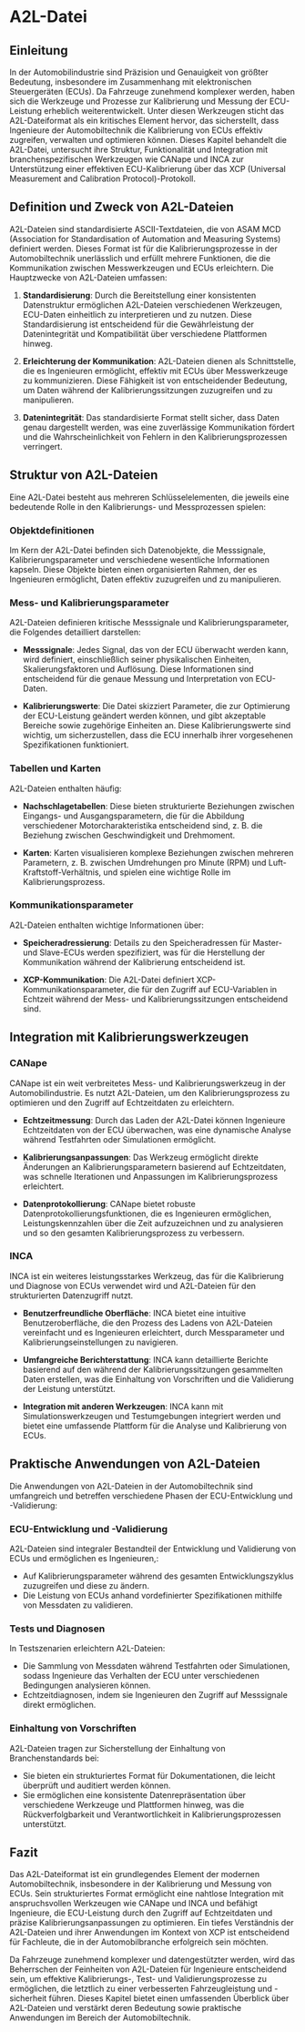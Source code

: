# A2L-Datei

## Einleitung

In der Automobilindustrie sind Präzision und Genauigkeit von größter Bedeutung, insbesondere im Zusammenhang mit elektronischen Steuergeräten (ECUs). Da Fahrzeuge zunehmend komplexer werden, haben sich die Werkzeuge und Prozesse zur Kalibrierung und Messung der ECU-Leistung erheblich weiterentwickelt. Unter diesen Werkzeugen sticht das A2L-Dateiformat als ein kritisches Element hervor, das sicherstellt, dass Ingenieure der Automobiltechnik die Kalibrierung von ECUs effektiv zugreifen, verwalten und optimieren können. Dieses Kapitel behandelt die A2L-Datei, untersucht ihre Struktur, Funktionalität und Integration mit branchenspezifischen Werkzeugen wie CANape und INCA zur Unterstützung einer effektiven ECU-Kalibrierung über das XCP (Universal Measurement and Calibration Protocol)-Protokoll.

## Definition und Zweck von A2L-Dateien

A2L-Dateien sind standardisierte ASCII-Textdateien, die von ASAM MCD (Association for Standardisation of Automation and Measuring Systems) definiert werden. Dieses Format ist für die Kalibrierungsprozesse in der Automobiltechnik unerlässlich und erfüllt mehrere Funktionen, die die Kommunikation zwischen Messwerkzeugen und ECUs erleichtern. Die Hauptzwecke von A2L-Dateien umfassen:

1. **Standardisierung**: Durch die Bereitstellung einer konsistenten Datenstruktur ermöglichen A2L-Dateien verschiedenen Werkzeugen, ECU-Daten einheitlich zu interpretieren und zu nutzen. Diese Standardisierung ist entscheidend für die Gewährleistung der Datenintegrität und Kompatibilität über verschiedene Plattformen hinweg.

2. **Erleichterung der Kommunikation**: A2L-Dateien dienen als Schnittstelle, die es Ingenieuren ermöglicht, effektiv mit ECUs über Messwerkzeuge zu kommunizieren. Diese Fähigkeit ist von entscheidender Bedeutung, um Daten während der Kalibrierungssitzungen zuzugreifen und zu manipulieren.

3. **Datenintegrität**: Das standardisierte Format stellt sicher, dass Daten genau dargestellt werden, was eine zuverlässige Kommunikation fördert und die Wahrscheinlichkeit von Fehlern in den Kalibrierungsprozessen verringert.

## Struktur von A2L-Dateien

Eine A2L-Datei besteht aus mehreren Schlüsselelementen, die jeweils eine bedeutende Rolle in den Kalibrierungs- und Messprozessen spielen:

### Objektdefinitionen

Im Kern der A2L-Datei befinden sich Datenobjekte, die Messsignale, Kalibrierungsparameter und verschiedene wesentliche Informationen kapseln. Diese Objekte bieten einen organisierten Rahmen, der es Ingenieuren ermöglicht, Daten effektiv zuzugreifen und zu manipulieren.

### Mess- und Kalibrierungsparameter

A2L-Dateien definieren kritische Messsignale und Kalibrierungsparameter, die Folgendes detailliert darstellen:

- **Messsignale**: Jedes Signal, das von der ECU überwacht werden kann, wird definiert, einschließlich seiner physikalischen Einheiten, Skalierungsfaktoren und Auflösung. Diese Informationen sind entscheidend für die genaue Messung und Interpretation von ECU-Daten.

- **Kalibrierungswerte**: Die Datei skizziert Parameter, die zur Optimierung der ECU-Leistung geändert werden können, und gibt akzeptable Bereiche sowie zugehörige Einheiten an. Diese Kalibrierungswerte sind wichtig, um sicherzustellen, dass die ECU innerhalb ihrer vorgesehenen Spezifikationen funktioniert.

### Tabellen und Karten

A2L-Dateien enthalten häufig:

- **Nachschlagetabellen**: Diese bieten strukturierte Beziehungen zwischen Eingangs- und Ausgangsparametern, die für die Abbildung verschiedener Motorcharakteristika entscheidend sind, z. B. die Beziehung zwischen Geschwindigkeit und Drehmoment.

- **Karten**: Karten visualisieren komplexe Beziehungen zwischen mehreren Parametern, z. B. zwischen Umdrehungen pro Minute (RPM) und Luft-Kraftstoff-Verhältnis, und spielen eine wichtige Rolle im Kalibrierungsprozess.

### Kommunikationsparameter

A2L-Dateien enthalten wichtige Informationen über:

- **Speicheradressierung**: Details zu den Speicheradressen für Master- und Slave-ECUs werden spezifiziert, was für die Herstellung der Kommunikation während der Kalibrierung entscheidend ist.

- **XCP-Kommunikation**: Die A2L-Datei definiert XCP-Kommunikationsparameter, die für den Zugriff auf ECU-Variablen in Echtzeit während der Mess- und Kalibrierungssitzungen entscheidend sind.

## Integration mit Kalibrierungswerkzeugen

### CANape

CANape ist ein weit verbreitetes Mess- und Kalibrierungswerkzeug in der Automobilindustrie. Es nutzt A2L-Dateien, um den Kalibrierungsprozess zu optimieren und den Zugriff auf Echtzeitdaten zu erleichtern.

- **Echtzeitmessung**: Durch das Laden der A2L-Datei können Ingenieure Echtzeitdaten von der ECU überwachen, was eine dynamische Analyse während Testfahrten oder Simulationen ermöglicht.

- **Kalibrierungsanpassungen**: Das Werkzeug ermöglicht direkte Änderungen an Kalibrierungsparametern basierend auf Echtzeitdaten, was schnelle Iterationen und Anpassungen im Kalibrierungsprozess erleichtert.

- **Datenprotokollierung**: CANape bietet robuste Datenprotokollierungsfunktionen, die es Ingenieuren ermöglichen, Leistungskennzahlen über die Zeit aufzuzeichnen und zu analysieren und so den gesamten Kalibrierungsprozess zu verbessern.

### INCA

INCA ist ein weiteres leistungsstarkes Werkzeug, das für die Kalibrierung und Diagnose von ECUs verwendet wird und A2L-Dateien für den strukturierten Datenzugriff nutzt.

- **Benutzerfreundliche Oberfläche**: INCA bietet eine intuitive Benutzeroberfläche, die den Prozess des Ladens von A2L-Dateien vereinfacht und es Ingenieuren erleichtert, durch Messparameter und Kalibrierungseinstellungen zu navigieren.

- **Umfangreiche Berichterstattung**: INCA kann detaillierte Berichte basierend auf den während der Kalibrierungssitzungen gesammelten Daten erstellen, was die Einhaltung von Vorschriften und die Validierung der Leistung unterstützt.

- **Integration mit anderen Werkzeugen**: INCA kann mit Simulationswerkzeugen und Testumgebungen integriert werden und bietet eine umfassende Plattform für die Analyse und Kalibrierung von ECUs.

## Praktische Anwendungen von A2L-Dateien

Die Anwendungen von A2L-Dateien in der Automobiltechnik sind umfangreich und betreffen verschiedene Phasen der ECU-Entwicklung und -Validierung:

### ECU-Entwicklung und -Validierung

A2L-Dateien sind integraler Bestandteil der Entwicklung und Validierung von ECUs und ermöglichen es Ingenieuren,:

- Auf Kalibrierungsparameter während des gesamten Entwicklungszyklus zuzugreifen und diese zu ändern.
- Die Leistung von ECUs anhand vordefinierter Spezifikationen mithilfe von Messdaten zu validieren.

### Tests und Diagnosen

In Testszenarien erleichtern A2L-Dateien:

- Die Sammlung von Messdaten während Testfahrten oder Simulationen, sodass Ingenieure das Verhalten der ECU unter verschiedenen Bedingungen analysieren können.
- Echtzeitdiagnosen, indem sie Ingenieuren den Zugriff auf Messsignale direkt ermöglichen.

### Einhaltung von Vorschriften

A2L-Dateien tragen zur Sicherstellung der Einhaltung von Branchenstandards bei:

- Sie bieten ein strukturiertes Format für Dokumentationen, die leicht überprüft und auditiert werden können.
- Sie ermöglichen eine konsistente Datenrepräsentation über verschiedene Werkzeuge und Plattformen hinweg, was die Rückverfolgbarkeit und Verantwortlichkeit in Kalibrierungsprozessen unterstützt.

## Fazit

Das A2L-Dateiformat ist ein grundlegendes Element der modernen Automobiltechnik, insbesondere in der Kalibrierung und Messung von ECUs. Sein strukturiertes Format ermöglicht eine nahtlose Integration mit anspruchsvollen Werkzeugen wie CANape und INCA und befähigt Ingenieure, die ECU-Leistung durch den Zugriff auf Echtzeitdaten und präzise Kalibrierungsanpassungen zu optimieren. Ein tiefes Verständnis der A2L-Dateien und ihrer Anwendungen im Kontext von XCP ist entscheidend für Fachleute, die in der Automobilbranche erfolgreich sein möchten.

Da Fahrzeuge zunehmend komplexer und datengestützter werden, wird das Beherrschen der Feinheiten von A2L-Dateien für Ingenieure entscheidend sein, um effektive Kalibrierungs-, Test- und Validierungsprozesse zu ermöglichen, die letztlich zu einer verbesserten Fahrzeugleistung und -sicherheit führen. Dieses Kapitel bietet einen umfassenden Überblick über A2L-Dateien und verstärkt deren Bedeutung sowie praktische Anwendungen im Bereich der Automobiltechnik.